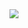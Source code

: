 <a href="https://ci.appveyor.com/project/DmitryKrohmal/mind-mapping">
  <image src="https://ci.appveyor.com/api/projects/status/github//DmitryKrohmal/Mind-mapping" target="_blank">
</a>
